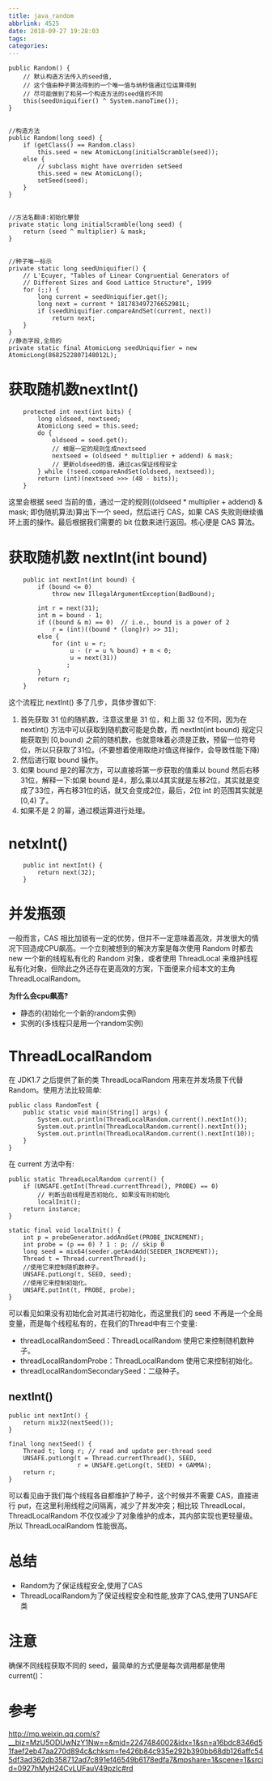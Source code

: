 ```yaml
---
title: java_random
abbrlink: 4525
date: 2018-09-27 19:28:03
tags:
categories:
---
```

```
public Random() {
    // 默认构造方法传入的seed值, 
    // 这个值由种子算法得到的一个唯一值与纳秒值通过位运算得到
    // 尽可能做到了和另一个构造方法的seed值的不同
    this(seedUniquifier() ^ System.nanoTime());
}


//构造方法
public Random(long seed) {
    if (getClass() == Random.class)
        this.seed = new AtomicLong(initialScramble(seed));
    else {
        // subclass might have overriden setSeed
        this.seed = new AtomicLong();
        setSeed(seed);
    }
}


//方法名翻译:初始化攀登
private static long initialScramble(long seed) {
    return (seed ^ multiplier) & mask;
}


//种子唯一标示
private static long seedUniquifier() {
    // L'Ecuyer, "Tables of Linear Congruential Generators of
    // Different Sizes and Good Lattice Structure", 1999
    for (;;) {
        long current = seedUniquifier.get();
        long next = current * 181783497276652981L;
        if (seedUniquifier.compareAndSet(current, next))
            return next;
    }
}
//静态字段,全局的
private static final AtomicLong seedUniquifier = new AtomicLong(8682522807148012L);
```

# 获取随机数nextInt()
```
    protected int next(int bits) {
        long oldseed, nextseed;
        AtomicLong seed = this.seed;
        do {
            oldseed = seed.get();
            // 根据一定的规则生成nextseed
            nextseed = (oldseed * multiplier + addend) & mask;
            // 更新oldseed的值，通过cas保证线程安全
        } while (!seed.compareAndSet(oldseed, nextseed));
        return (int)(nextseed >>> (48 - bits));
    }

```

这里会根据 seed 当前的值，通过一定的规则((oldseed * multiplier + addend) & mask; 即伪随机算法)算出下一个 seed，然后进行 CAS，如果 CAS 失败则继续循环上面的操作。最后根据我们需要的 bit 位数来进行返回。核心便是 CAS 算法。


# 获取随机数 nextInt(int bound) 

```
    public int nextInt(int bound) {
        if (bound <= 0)
            throw new IllegalArgumentException(BadBound);

        int r = next(31);
        int m = bound - 1;
        if ((bound & m) == 0)  // i.e., bound is a power of 2
            r = (int)((bound * (long)r) >> 31);
        else {
            for (int u = r;
                 u - (r = u % bound) + m < 0;
                 u = next(31))
                ;
        }
        return r;
    }
```
这个流程比 nextInt() 多了几步，具体步骤如下:
1. 首先获取 31 位的随机数，注意这里是 31 位，和上面 32 位不同，因为在 nextInt() 方法中可以获取到随机数可能是负数，而 nextInt(int bound) 规定只能获取到 [0,bound) 之前的随机数，也就意味着必须是正数，预留一位符号位，所以只获取了31位。(不要想着使用取绝对值这样操作，会导致性能下降)
2. 然后进行取 bound 操作。
3. 如果 bound 是2的幂次方，可以直接将第一步获取的值乘以 bound 然后右移31位，解释一下:如果 bound 是4，那么乘以4其实就是左移2位，其实就是变成了33位，再右移31位的话，就又会变成2位，最后，2位 int 的范围其实就是 [0,4) 了。
4. 如果不是 2 的幂，通过模运算进行处理。

# netxInt()
```
    public int nextInt() {
        return next(32);
    }
```

# 并发瓶颈

一般而言，CAS 相比加锁有一定的优势，但并不一定意味着高效，并发很大的情况下回造成CPU飙高。一个立刻被想到的解决方案是每次使用 Random 时都去 new 一个新的线程私有化的 Random 对象，或者使用 ThreadLocal 来维护线程私有化对象，但除此之外还存在更高效的方案，下面便来介绍本文的主角 ThreadLocalRandom。

 **为什么会cpu飙高?**
 - 静态的(初始化一个新的random实例)
 - 实例的(多线程只是用一个random实例)

# ThreadLocalRandom
在 JDK1.7 之后提供了新的类 ThreadLocalRandom 用来在并发场景下代替 Random。使用方法比较简单:
```
public class RandomTest {
    public static void main(String[] args) {
        System.out.println(ThreadLocalRandom.current().nextInt());
        System.out.println(ThreadLocalRandom.current().nextInt());
        System.out.println(ThreadLocalRandom.current().nextInt(10));
    }
}
```
在 current 方法中有:
```
public static ThreadLocalRandom current() {
    if (UNSAFE.getInt(Thread.currentThread(), PROBE) == 0)
        // 判断当前线程是否初始化, 如果没有则初始化
        localInit();
    return instance;
}

static final void localInit() {
    int p = probeGenerator.addAndGet(PROBE_INCREMENT);
    int probe = (p == 0) ? 1 : p; // skip 0
    long seed = mix64(seeder.getAndAdd(SEEDER_INCREMENT));
    Thread t = Thread.currentThread();
    //使用它来控制随机数种子。
    UNSAFE.putLong(t, SEED, seed);
    //使用它来控制初始化。
    UNSAFE.putInt(t, PROBE, probe);
}
```

可以看见如果没有初始化会对其进行初始化，而这里我们的 seed 不再是一个全局变量，而是每个线程私有的，在我们的Thread中有三个变量: 
* threadLocalRandomSeed：ThreadLocalRandom 使用它来控制随机数种子。
* threadLocalRandomProbe：ThreadLocalRandom 使用它来控制初始化。
* threadLocalRandomSecondarySeed：二级种子。


## nextInt() 
```
public int nextInt() {
    return mix32(nextSeed());
}

final long nextSeed() {
    Thread t; long r; // read and update per-thread seed
    UNSAFE.putLong(t = Thread.currentThread(), SEED,
                   r = UNSAFE.getLong(t, SEED) + GAMMA);
    return r;
}
```

可以看见由于我们每个线程各自都维护了种子，这个时候并不需要 CAS，直接进行 put，在这里利用线程之间隔离，减少了并发冲突；相比较 ThreadLocal<Random>，ThreadLocalRandom 不仅仅减少了对象维护的成本，其内部实现也更轻量级。所以 ThreadLocalRandom 性能很高。

# 总结
- Random为了保证线程安全,使用了CAS
- ThreadLocalRandom为了保证线程安全和性能,放弃了CAS,使用了UNSAFE类

# 注意
确保不同线程获取不同的 seed，最简单的方式便是每次调用都是使用 current()：

# 参考
http://mp.weixin.qq.com/s?__biz=MzU5ODUwNzY1Nw==&mid=2247484002&idx=1&sn=a16bdc8346d51faef2eb47aa270d894c&chksm=fe426b84c935e292b390bb68db126affc545df3ad362db358712ad7c891ef46549b6178edfa7&mpshare=1&scene=1&srcid=0927hMyH24CvLUFauV49pzIc#rd